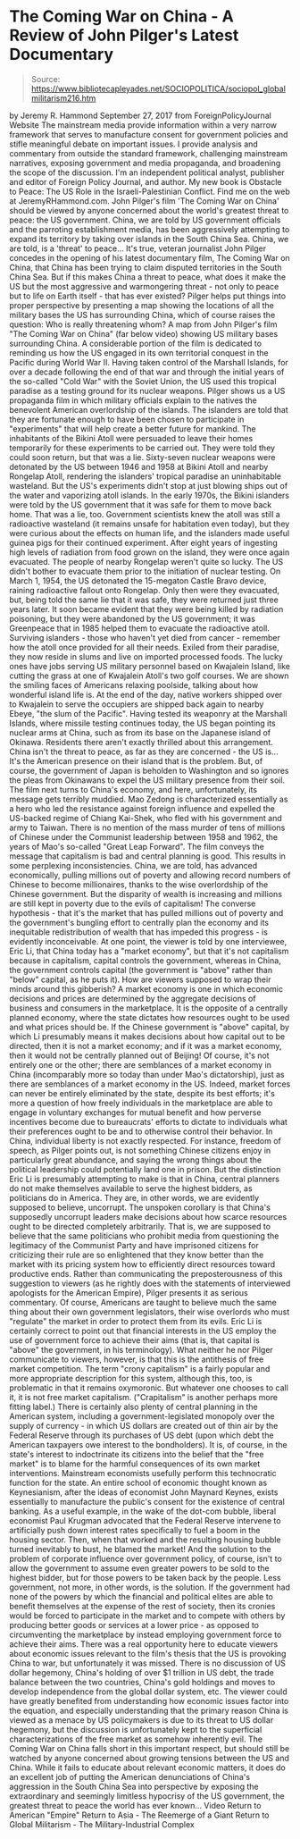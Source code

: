 # The Coming War on China - A Review of John Pilger's Latest Documentary

> Source: https://www.bibliotecapleyades.net/SOCIOPOLITICA/sociopol_globalmilitarism216.htm

by Jeremy R. Hammond September 27, 2017 from ForeignPolicyJournal Website
The mainstream media provide information within a very narrow framework that serves to manufacture consent for government policies and stifle meaningful debate on important issues.
I provide analysis and commentary from outside the standard framework, challenging mainstream narratives, exposing government and media propaganda, and broadening the scope of the discussion.
I'm an independent political analyst, publisher and editor of Foreign Policy Journal, and author.
My new book is Obstacle to Peace: The US Role in the Israeli-Palestinian Conflict.
Find me on the web at JeremyRHammond.com.
John Pilger's film
'The Coming War on China'
should be viewed by anyone concerned about
the world's greatest threat to peace:
the US government.
China, we are told by US government officials and the parroting establishment media, has been aggressively attempting to expand its territory by taking over islands in the South China Sea.
China, we are told, is a 'threat' to peace... It's true, veteran journalist John Pilger concedes in the opening of his latest documentary film, The Coming War on China, that China has been trying to claim disputed territories in the South China Sea.
But if this makes China a threat to peace, what does it make the US but the most aggressive and warmongering threat - not only to peace but to life on Earth itself - that has ever existed? Pilger helps put things into proper perspective by presenting a map showing the locations of all the military bases the US has surrounding China, which of course raises the question:
Who is really threatening whom?
A map from John Pilger's film
"The Coming War on China" (far below video)
showing US military bases surrounding China.
A considerable portion of the film is dedicated to reminding us how the US engaged in its own territorial conquest in the Pacific during World War II.
Having taken control of the Marshall Islands, for over a decade following the end of that war and through the initial years of the so-called "Cold War" with the Soviet Union, the US used this tropical paradise as a testing ground for its nuclear weapons. Pilger shows us a US propaganda film in which military officials explain to the natives the benevolent American overlordship of the islands.
The islanders are told that they are fortunate enough to have been chosen to participate in "experiments" that will help create a better future for mankind. The inhabitants of the Bikini Atoll were persuaded to leave their homes temporarily for these experiments to be carried out. They were told they could soon return, but that was a lie.
Sixty-seven nuclear weapons were detonated by the US between 1946 and 1958 at Bikini Atoll and nearby Rongelap Atoll, rendering the islanders' tropical paradise an uninhabitable wasteland. But the US's experiments didn't stop at just blowing ships out of the water and vaporizing atoll islands.
In the early 1970s, the Bikini islanders were told by the US government that it was safe for them to move back home.
That was a lie, too. Government scientists knew the atoll was still a radioactive wasteland (it remains unsafe for habitation even today), but they were curious about the effects on human life, and the islanders made useful guinea pigs for their continued experiment.
After eight years of ingesting high levels of radiation from food grown on the island, they were once again evacuated.
The people of nearby Rongelap weren't quite so lucky. The US didn't bother to evacuate them prior to the initiation of nuclear testing.
On March 1, 1954, the US detonated the 15-megaton Castle Bravo device, raining radioactive fallout onto Rongelap. Only then were they evacuated, but, being told the same lie that it was safe, they were returned just three years later.
It soon became evident that they were being killed by radiation poisoning, but they were abandoned by the US government; it was Greenpeace that in 1985 helped them to evacuate the radioactive atoll.
Surviving islanders - those who haven't yet died from cancer - remember how the atoll once provided for all their needs. Exiled from their paradise, they now reside in slums and live on imported processed foods.
The lucky ones have jobs serving US military personnel based on Kwajalein Island, like cutting the grass at one of Kwajalein Atoll's two golf courses. We are shown the smiling faces of Americans relaxing poolside, talking about how wonderful island life is.
At the end of the day, native workers shipped over to Kwajalein to serve the occupiers are shipped back again to nearby Ebeye, "the slum of the Pacific".
Having tested its weaponry at the Marshall Islands, where missile testing continues today, the US began pointing its nuclear arms at China, such as from its base on the Japanese island of Okinawa. Residents there aren't exactly thrilled about this arrangement.
China isn't the threat to peace, as far as they are concerned - the US is...
It's the American presence on their island that is the problem. But, of course, the government of Japan is beholden to Washington and so ignores the pleas from Okinawans to expel the US military presence from their soil.
The film next turns to China's economy, and here, unfortunately, its message gets terribly muddied.
Mao Zedong is characterized essentially as a hero who led the resistance against foreign influence and expelled the US-backed regime of Chiang Kai-Shek, who fled with his government and army to Taiwan.
There is no mention of the mass murder of tens of millions of Chinese under the Communist leadership between 1958 and 1962, the years of Mao's so-called "Great Leap Forward".
The film conveys the message that capitalism is bad and central planning is good.
This results in some perplexing inconsistencies. China, we are told, has advanced economically, pulling millions out of poverty and allowing record numbers of Chinese to become millionaires, thanks to the wise overlordship of the Chinese government.
But the disparity of wealth is increasing and millions are still kept in poverty due to the evils of capitalism!
The converse hypothesis - that it's the market that has pulled millions out of poverty and the government's bungling effort to centrally plan the economy and its inequitable redistribution of wealth that has impeded this progress - is evidently inconceivable.
At one point, the viewer is told by one interviewee, Eric Li, that China today has a "market economy", but that it's not capitalism because in capitalism, capital controls the government, whereas in China, the government controls capital (the government is "above" rather than "below" capital, as he puts it).
How are viewers supposed to wrap their minds around this gibberish?
A market economy is one in which economic decisions and prices are determined by the aggregate decisions of business and consumers in the marketplace. It is the opposite of a centrally planned economy, where the state dictates how resources ought to be used and what prices should be.
If the Chinese government is "above" capital, by which Li presumably means it makes decisions about how capital out to be directed, then it is not a market economy; and if it was a market economy, then it would not be centrally planned out of Beijing!
Of course, it's not entirely one or the other; there are semblances of a market economy in China (incomparably more so today than under Mao's dictatorship), just as there are semblances of a market economy in the US.
Indeed, market forces can never be entirely eliminated by the state, despite its best efforts; it's more a question of how freely individuals in the marketplace are able to engage in voluntary exchanges for mutual benefit and how perverse incentives become due to bureaucrats' efforts to dictate to individuals what their preferences ought to be and to otherwise control their behavior.
In China, individual liberty is not exactly respected.
For instance, freedom of speech, as Pilger points out, is not something Chinese citizens enjoy in particularly great abundance, and saying the wrong things about the political leadership could potentially land one in prison.
But the distinction Eric Li is presumably attempting to make is that in China, central planners do not make themselves available to serve the highest bidders, as politicians do in America. They are, in other words, we are evidently supposed to believe, uncorrupt.
The unspoken corollary is that China's supposedly uncorrupt leaders make decisions about how scarce resources ought to be directed completely arbitrarily.
That is, we are supposed to believe that the same politicians who prohibit media from questioning the legitimacy of the Communist Party and have imprisoned citizens for criticizing their rule are so enlightened that they know better than the market with its pricing system how to efficiently direct resources toward productive ends.
Rather than communicating the preposterousness of this suggestion to viewers (as he rightly does with the statements of interviewed apologists for the American Empire), Pilger presents it as serious commentary.
Of course, Americans are taught to believe much the same thing about their own government legislators, their wise overlords who must "regulate" the market in order to protect them from its evils.
Eric Li is certainly correct to point out that financial interests in the US employ the use of government force to achieve their aims (that is, that capital is "above" the government, in his terminology).
What neither he nor Pilger communicate to viewers, however, is that this is the antithesis of free market competition.
The term "crony capitalism" is a fairly popular and more appropriate description for this system, although this, too, is problematic in that it remains oxymoronic.
But whatever one chooses to call it, it is not free market capitalism. ("Crapitalism" is another perhaps more fitting label.)
There is certainly also plenty of central planning in the American system, including a government-legislated monopoly over the supply of currency - in which US dollars are created out of thin air by the Federal Reserve through its purchases of US debt (upon which debt the American taxpayers owe interest to the bondholders).
It is, of course, in the state's interest to indoctrinate its citizens into the belief that the "free market" is to blame for the harmful consequences of its own market interventions.
Mainstream economists usefully perform this technocratic function for the state. An entire school of economic thought known as Keynesianism, after the ideas of economist John Maynard Keynes, exists essentially to manufacture the public's consent for the existence of central banking.
As a useful example, in the wake of the dot-com bubble, liberal economist Paul Krugman advocated that the Federal Reserve intervene to artificially push down interest rates specifically to fuel a boom in the housing sector.
Then, when that worked and the resulting housing bubble turned inevitably to bust, he blamed the market!
And the solution to the problem of corporate influence over government policy, of course, isn't to allow the government to assume even greater powers to be sold to the highest bidder, but for those powers to be taken back by the people.
Less government, not more, in other words, is the solution.
If the government had none of the powers by which the financial and political elites are able to benefit themselves at the expense of the rest of society, then its cronies would be forced to participate in the market and to compete with others by producing better goods or services at a lower price - as opposed to circumventing the marketplace by instead employing government force to achieve their aims.
There was a real opportunity here to educate viewers about economic issues relevant to the film's thesis that the US is provoking China to war, but unfortunately it was missed.
There is no discussion of US dollar hegemony, China's holding of over $1 trillion in US debt, the trade balance between the two countries, China's gold holdings and moves to develop independence from the global dollar system, etc.
The viewer could have greatly benefited from understanding how economic issues factor into the equation, and especially understanding that the primary reason China is viewed as a menace by US policymakers is due to its threat to US dollar hegemony, but the discussion is unfortunately kept to the superficial characterizations of the free market as somehow inherently evil.
The Coming War on China falls short in this important respect, but should still be watched by anyone concerned about growing tensions between the US and China.
While it fails to educate about relevant economic matters, it does do an excellent job of putting the American denunciations of China's aggression in the South China Sea into perspective by exposing the extraordinary and seemingly limitless hypocrisy of the US government, the greatest threat to peace the world has ever known...
Video
Return to American "Empire"
Return to Asia - The Reemerge of a Giant
Return to Global Militarism - The Military-Industrial Complex
